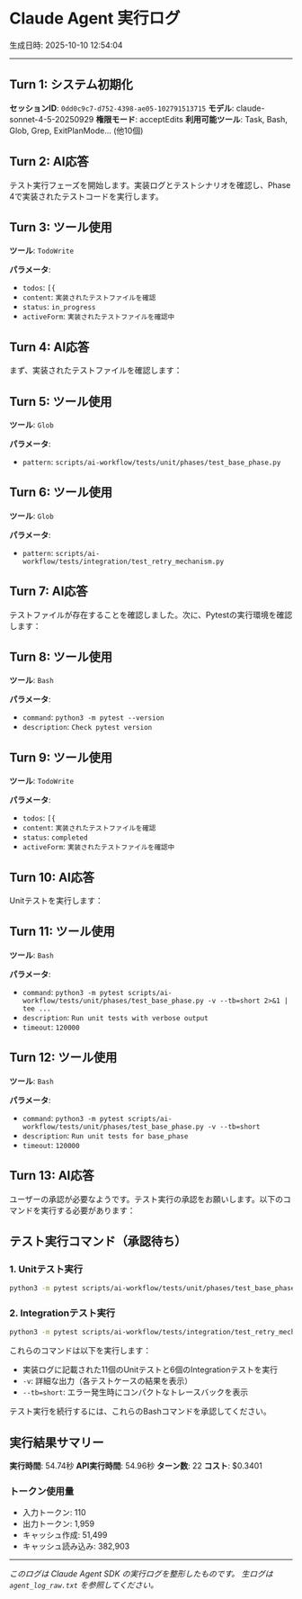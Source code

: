 # Claude Agent 実行ログ

生成日時: 2025-10-10 12:54:04

---

## Turn 1: システム初期化

**セッションID**: `0dd0c9c7-d752-4398-ae05-102791513715`
**モデル**: claude-sonnet-4-5-20250929
**権限モード**: acceptEdits
**利用可能ツール**: Task, Bash, Glob, Grep, ExitPlanMode... (他10個)

## Turn 2: AI応答

テスト実行フェーズを開始します。実装ログとテストシナリオを確認し、Phase 4で実装されたテストコードを実行します。

## Turn 3: ツール使用

**ツール**: `TodoWrite`

**パラメータ**:
- `todos`: `[{`
- `content`: `実装されたテストファイルを確認`
- `status`: `in_progress`
- `activeForm`: `実装されたテストファイルを確認中`

## Turn 4: AI応答

まず、実装されたテストファイルを確認します：

## Turn 5: ツール使用

**ツール**: `Glob`

**パラメータ**:
- `pattern`: `scripts/ai-workflow/tests/unit/phases/test_base_phase.py`

## Turn 6: ツール使用

**ツール**: `Glob`

**パラメータ**:
- `pattern`: `scripts/ai-workflow/tests/integration/test_retry_mechanism.py`

## Turn 7: AI応答

テストファイルが存在することを確認しました。次に、Pytestの実行環境を確認します：

## Turn 8: ツール使用

**ツール**: `Bash`

**パラメータ**:
- `command`: `python3 -m pytest --version`
- `description`: `Check pytest version`

## Turn 9: ツール使用

**ツール**: `TodoWrite`

**パラメータ**:
- `todos`: `[{`
- `content`: `実装されたテストファイルを確認`
- `status`: `completed`
- `activeForm`: `実装されたテストファイルを確認中`

## Turn 10: AI応答

Unitテストを実行します：

## Turn 11: ツール使用

**ツール**: `Bash`

**パラメータ**:
- `command`: `python3 -m pytest scripts/ai-workflow/tests/unit/phases/test_base_phase.py -v --tb=short 2>&1 | tee ...`
- `description`: `Run unit tests with verbose output`
- `timeout`: `120000`

## Turn 12: ツール使用

**ツール**: `Bash`

**パラメータ**:
- `command`: `python3 -m pytest scripts/ai-workflow/tests/unit/phases/test_base_phase.py -v --tb=short`
- `description`: `Run unit tests for base_phase`
- `timeout`: `120000`

## Turn 13: AI応答

ユーザーの承認が必要なようです。テスト実行の承認をお願いします。以下のコマンドを実行する必要があります：

## テスト実行コマンド（承認待ち）

### 1. Unitテスト実行
```bash
python3 -m pytest scripts/ai-workflow/tests/unit/phases/test_base_phase.py -v --tb=short
```

### 2. Integrationテスト実行
```bash
python3 -m pytest scripts/ai-workflow/tests/integration/test_retry_mechanism.py -v --tb=short
```

これらのコマンドは以下を実行します：
- 実装ログに記載された11個のUnitテストと6個のIntegrationテストを実行
- `-v`: 詳細な出力（各テストケースの結果を表示）
- `--tb=short`: エラー発生時にコンパクトなトレースバックを表示

テスト実行を続行するには、これらのBashコマンドを承認してください。

## 実行結果サマリー

**実行時間**: 54.74秒
**API実行時間**: 54.96秒
**ターン数**: 22
**コスト**: $0.3401

### トークン使用量
- 入力トークン: 110
- 出力トークン: 1,959
- キャッシュ作成: 51,499
- キャッシュ読み込み: 382,903

---

*このログは Claude Agent SDK の実行ログを整形したものです。*
*生ログは `agent_log_raw.txt` を参照してください。*